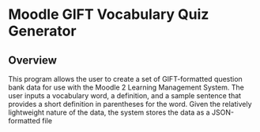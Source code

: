 # Moodle GIFT Vocabulary Quiz Generator


## Overview

This program allows the user to create a set of GIFT-formatted question bank data for use with the Moodle 2 Learning Management System. The user inputs a vocabulary word, a definition, and a sample sentence that provides a short definition in parentheses for the word. Given the relatively lightweight nature of the data, the system stores the data as a JSON-formatted file

